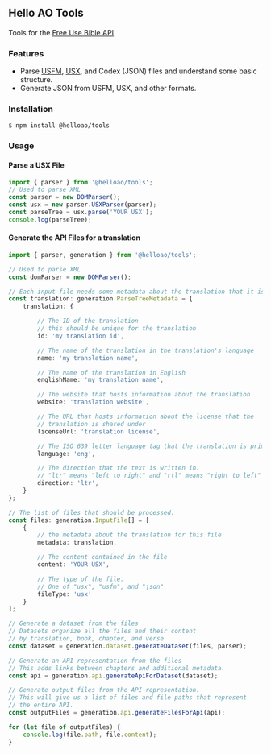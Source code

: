 ## Hello AO Tools

Tools for the [Free Use Bible API](https://bible.helloao.org).

### Features

-   Parse [USFM](https://ubsicap.github.io/usfm/), [USX](https://ubsicap.github.io/usx/), and Codex (JSON) files and understand some basic structure.
-   Generate JSON from USFM, USX, and other formats.

### Installation

```
$ npm install @helloao/tools
```

### Usage

#### Parse a USX File
```typescript
import { parser } from '@helloao/tools';
// Used to parse XML
const parser = new DOMParser();
const usx = new parser.USXParser(parser);
const parseTree = usx.parse('YOUR USX');
console.log(parseTree);
```

#### Generate the API Files for a translation

```typescript
import { parser, generation } from '@helloao/tools';

// Used to parse XML
const domParser = new DOMParser();

// Each input file needs some metadata about the translation that it is associated with
const translation: generation.ParseTreeMetadata = {
    translation: {

        // The ID of the translation
        // this should be unique for the translation
        id: 'my translation id',

        // The name of the translation in the translation's language
        name: 'my translation name',

        // The name of the translation in English
        englishName: 'my translation name',

        // The website that hosts information about the translation
        website: 'translation website',

        // The URL that hosts information about the license that the
        // translation is shared under
        licenseUrl: 'translation license',

        // The ISO 639 letter language tag that the translation is primarily in.
        language: 'eng',

        // The direction that the text is written in.
        // "ltr" means "left to right" and "rtl" means "right to left"
        direction: 'ltr',
    }
};

// The list of files that should be processed.
const files: generation.InputFile[] = [
    {
        // the metadata about the translation for this file
        metadata: translation,

        // The content contained in the file
        content: 'YOUR USX',

        // The type of the file.
        // One of "usx", "usfm", and "json"
        fileType: 'usx'
    }
];

// Generate a dataset from the files
// Datasets organize all the files and their content
// by translation, book, chapter, and verse
const dataset = generation.dataset.generateDataset(files, parser);

// Generate an API representation from the files
// This adds links between chapters and additional metadata.
const api = generation.api.generateApiForDataset(dataset);

// Generate output files from the API representation.
// This will give us a list of files and file paths that represent
// the entire API.
const outputFiles = generation.api.generateFilesForApi(api);

for (let file of outputFiles) {
    console.log(file.path, file.content);
}
```
